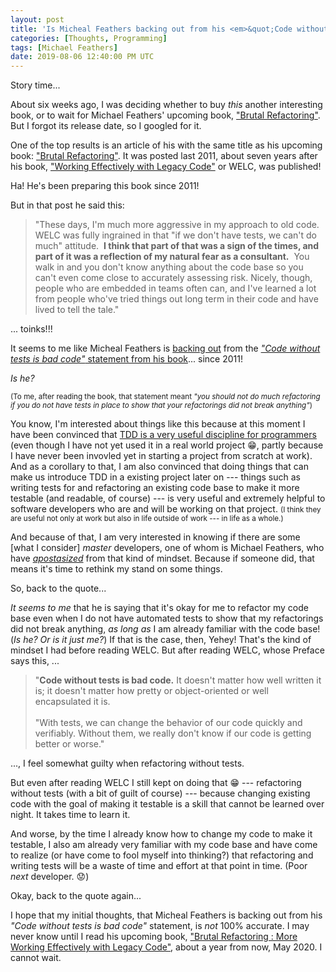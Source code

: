 ```yaml
---
layout: post
title: 'Is Micheal Feathers backing out from his <em>&quot;Code without tests is bad code&quot;</em> statement?'
categories: [Thoughts, Programming]
tags: [Michael Feathers]
date: 2019-08-06 12:40:00 PM UTC
---
```


<!-- Aug 6, 2019 08:40:00 PM Philippine Time -->

<!-- toinks!!! Micheal Feathers said, "WELC was fully ingrained in that 'if we don't have tests, we can't do much' attitude", last 2011! -->

<!-- toinks!!! It seems like Micheal Feathers is backing out from the "Code without tests is bad code" statement from his book WELC! -->

<!-- Seems like Michael Feathers is saying it's sometimes okay to refactor even without tests! -->

<!-- 
The book ["Working Effectively with Legacy Code"](https://www.bookdepository.com/Working-Effectively-with-Legacy-Code-Michael-Feathers/9780131177055?a_aid=jflaga) of Michael Feathers was published in 2005. I bought a copy last 2017 because it is one of the books recommended by many respected software developers; and two out of three of the sofware projects I was involved in by that time
 -->

Story time...

About six weeks ago, I was deciding whether to buy _this_ another interesting book, or to wait for Michael Feathers' upcoming book, ["Brutal Refactoring"](https://www.bookdepository.com/Brutal-Refactoring-Michael-C-Feathers/9780321793201?a_aid=jflaga). But I forgot its release date, so I googled for it.

One of the top results is an article of his with the same title as his upcoming book: ["Brutal Refactoring"](https://michaelfeathers.typepad.com/michael_feathers_blog/2011/03/brutal-refactoring.html). It was posted last 2011, about seven years after his book, ["Working Effectively with Legacy Code"](https://www.bookdepository.com/Working-Effectively-with-Legacy-Code-Michael-Feathers/9780131177055?a_aid=jflaga) or WELC, was published!

Ha! He's been preparing this book since 2011!

<!--more-->

But in that post he said this:

> "These days, I'm much more aggressive in my approach to old code.  WELC was fully ingrained in that "if we don't have tests, we can't do much" attitude.  **I think that part of that was a sign of the times, and part of it was a reflection of my natural fear as a consultant.**  You walk in and you don't know anything about the code base so you can't even come close to accurately assessing risk. Nicely, though, people who are embedded in teams often can, and I've learned a lot from people who've tried things out long term in their code and have lived to tell the tale."

... toinks!!! 

It seems to me like Micheal Feathers is [backing out](https://www.youtube.com/watch?v=SdtKDRn1S9E) from the [_"Code without tests is bad code"_ statement from his book](/memorabilia/books/quotes-from-working-effectively-with-legacy-code/)... since 2011! 

_Is he?_

<small>(To me, after reading the book, that statement meant _"you should not do much refactoring if you do not have tests in place to show that your refactorings did not break anything"_)</small>

You know, I'm interested about things like this because at this moment I have been convinced that [TDD is a very useful discipline for programmers](/memorabilia/quotes/tdd/) (even though I have not yet used it in a real world project :grin:, partly because I have never been invovled yet in starting a project from scratch at work). And as a corollary to that, I am also convinced that doing things that can make us introduce TDD in a existing project later on --- things such as writing tests for and refactoring an existing code base to make it more testable (and readable, of course) --- is very useful and extremely helpful to software developers who are and will be working on that project. <small>(I think they are useful not only at work but also in life outside of work --- in life as a whole.)</small>

And because of that, I am very interested in knowing if there are some [what I consider] _master_ developers, one of whom is Michael Feathers, who have [_apostasized_](https://www.askdifference.com/apostatize-vs-apostasize/) from that kind of mindset. Because if someone did, that means it's time to rethink my stand on some things.


So, back to the quote...

_It seems to me_ that he is saying that it's okay for me to refactor my code base even when I do not have automated tests to show that my refactorings did not break anything, _as long as_ I am already familiar with the code base! (_Is he? Or is it just me?_) If that is the case, then, Yehey! That's the kind of mindset I had before reading WELC. But after reading WELC, whose Preface says this, ...

> "**Code without tests is bad code.** It doesn't matter how well written it is; it doesn't
matter how pretty or object-oriented or well encapsulated it is.
<br /><br />
> "With tests, we can change the behavior of our code quickly and verifiably. Without them, we really don't know if our code is getting better or worse."

..., I feel somewhat guilty when refactoring without tests.

But even after reading WELC I still kept on doing that :grin: --- refactoring without tests (with a bit of guilt of course) --- because changing existing code with the goal of making it testable is a skill that cannot be learned over night. It takes time to learn it.

<!-- 
And in a previous project I was involved in, I tried to do some changes to mold the project into something that is testable, but I encountered some obstacles which made me abandon the endeavor. <small>(_Did you encounter obstacles or did you become lazy?_ I can't remember anymore; or don't want to. :grin:)</small>
 -->

And worse, by the time I already know how to change my code to make it testable, I also am already very familiar with my code base and have come to realize (or have come to fool myself into thinking?) that refactoring and writing tests will be a waste of time and effort at that point in time. (Poor _next_ developer. :worried:)

<!-- 
(assuming of course that I will be the one working on the project forever, which certainly is not the case most of the time... Poor _next_ developer. :worried:)
 -->

Okay, back to the quote again...

I hope that my initial thoughts, that Micheal Feathers is backing out from his _"Code without tests is bad code"_ statement, is _not_ 100% accurate. I may never know until I read his upcoming book, ["Brutal Refactoring : More Working Effectively with Legacy Code"](https://www.bookdepository.com/Brutal-Refactoring-Michael-C-Feathers/9780321793201?a_aid=jflaga), about a year from now, May 2020. I cannot wait.



<!-- 
in the previous months I feel of



so it's okay to do these what they call "hacks" if one is new to a project and does not yet know how to refactor the code base



scratch refactoring .. page 212



I hope that what he is saying is something like "we still can do refactorings even without tests, but that doesn't mean that we remove 'writing tests' as part of our goal while refactoring" 
-->
